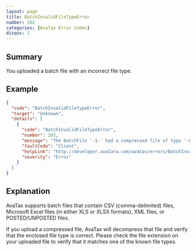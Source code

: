 ```yaml
---
layout: page
title: BatchInvalidFileTypeError
number: 202
categories: [AvaTax Error Codes]
disqus: 1
---
```


## Summary

You uploaded a batch file with an incorrect file type.

## Example

```json
{
  "code": "BatchInvalidFileTypeError",
  "target": "Unknown",
  "details": [
    {
      "code": "BatchInvalidFileTypeError",
      "number": 202,
      "message": "The BatchFile '-1-' had a compressed file of type '-0-'.  Compressed files can only contain CSV, XLS, XLSX, XML, POSTED, and UNPOSTED file types.",
      "faultCode": "Client",
      "helpLink": "http://developer.avalara.com/avatax/errors/BatchInvalidFileTypeError",
      "severity": "Error"
    }
  ]
}
```

## Explanation

AvaTax supports batch files that contain CSV (comma-delimited) files, Microsoft Excel files (in either XLS or XLSX formats), XML files, or POSTED/UNPOSTED files.

If you upload a compressed file, AvaTax will decompress that file and verify that the enclosed file type is correct.  Please check the file extension on your uploaded file to verify that it matches one of the known file types.
